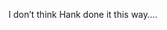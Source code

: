 <!--
id: 237851546
link: http://kevinisom.info/post/237851546/i-dont-think-hank-done-it-this-way
slug: i-dont-think-hank-done-it-this-way
date: Mon Nov 09 2009 20:43:28 GMT+1300 (NZDT)
raw: {"blog_name":"kevinisom","id":237851546,"post_url":"http://kevinisom.info/post/237851546/i-dont-think-hank-done-it-this-way","slug":"i-dont-think-hank-done-it-this-way","type":"text","date":"2009-11-09 07:43:28 GMT","timestamp":1257752608,"state":"published","format":"html","reblog_key":"m9B8qPiX","tags":[],"short_url":"http://tmblr.co/Zw68YyEBLEQ","highlighted":[],"feed_item":"http://twitter.com/kev_nz/statuses/5553126354","from_feed_id":"650289","note_count":0,"title":null,"body":"<p>I don&#8217;t think Hank done it this way&#8230;.</p>"}
publish: 2009-11-09
tags: 
title: null
-->


I don’t think Hank done it this way….


